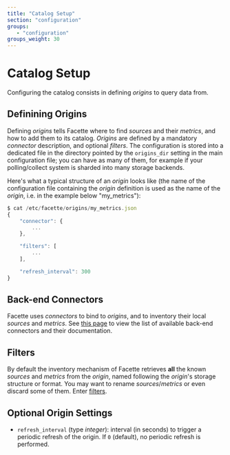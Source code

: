 ```yaml
---
title: "Catalog Setup"
section: "configuration"
groups:
   - "configuration"
groups_weight: 30
---
```


# Catalog Setup

Configuring the catalog consists in defining *origins* to query data from.

## Definining Origins

Defining *origins* tells Facette where to find *sources* and their *metrics*, and how to add them to its catalog.
*Origins* are defined by a mandatory *connector* description, and optional *filters*. The configuration is stored into a
dedicated file in the directory pointed by the `origins_dir` setting in the main configuration file; you can have as
many of them, for example if your polling/collect system is sharded into many storage backends.

Here's what a typical structure of an *origin* looks like (the name of the configuration file containing the *origin*
definition is used as the name of the *origin*, i.e. in the example below "my_metrics"):

```javascript
$ cat /etc/facette/origins/my_metrics.json
{
	"connector": {
		...
	},

	"filters": [
		...
	],

	"refresh_interval": 300
}

```
## Back-end Connectors

Facette uses *connectors* to bind to *origins*, and to inventory their local *sources* and *metrics*. See
[this page](/docs/configuration/catalog/connectors/) to view the list of available back-end connectors and their
documentation.

## Filters

By default the inventory mechanism of Facette retrieves **all** the known *sources* and *metrics* from the *origin*,
named following the *origin*'s storage structure or format. You may want to rename *sources*/*metrics* or even
discard some of them. Enter [filters](/docs/configuration/catalog/filters/).

## Optional Origin Settings

 * `refresh_interval` (type _integer_): interval (in seconds) to trigger a periodic refresh of the origin. If `0`
(default), no periodic refresh is performed.
